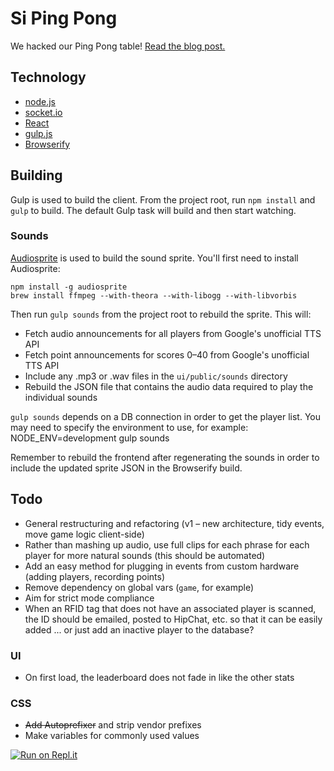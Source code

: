 # Si Ping Pong
We hacked our Ping Pong table! [Read the blog post.](http://sidigital.co/blog/lab-notes-hacking-our-ping-pong-table)

## Technology
- [node.js](http://nodejs.org)
- [socket.io](http://socket.io/)
- [React](http://facebook.github.io/react/)
- [gulp.js](http://gulpjs.com/)
- [Browserify](http://browserify.org/)

## Building
Gulp is used to build the client. From the project root, run `npm install` and `gulp` to build.
The default Gulp task will build and then start watching.

### Sounds
[Audiosprite](https://github.com/tonistiigi/audiosprite) is used to build the sound sprite.
You'll first need to install Audiosprite:

    npm install -g audiosprite
    brew install ffmpeg --with-theora --with-libogg --with-libvorbis

Then run `gulp sounds` from the project root to rebuild the sprite. This will:

- Fetch audio announcements for all players from Google's unofficial TTS API
- Fetch point announcements for scores 0–40 from Google's unofficial TTS API
- Include any .mp3 or .wav files in the `ui/public/sounds` directory
- Rebuild the JSON file that contains the audio data required to play the individual sounds

`gulp sounds` depends on a DB connection in order to get the player list. You may need to specify the environment to use, for example:
    NODE_ENV=development gulp sounds

Remember to rebuild the frontend after regenerating the sounds in order to include the updated sprite JSON in the Browserify build.

## Todo
- General restructuring and refactoring (v1 – new architecture, tidy events, move game logic client-side)
- Rather than mashing up audio, use full clips for each phrase for each player for more natural sounds (this should be automated)
- Add an easy method for plugging in events from custom hardware (adding players, recording points)
- Remove dependency on global vars (`game`, for example)
- Aim for strict mode compliance
- When an RFID tag that does not have an associated player is scanned, the ID should be emailed, posted to HipChat, etc. so that it can be easily added ... or just add an inactive player to the database?

### UI
- On first load, the leaderboard does not fade in like the other stats

### CSS
- <del>Add Autoprefixer</del> and strip vendor prefixes
- Make variables for commonly used values

[![Run on Repl.it](https://repl.it/badge/github/sidgtl/Ping-Pong)](https://repl.it/github/sidgtl/Ping-Pong)